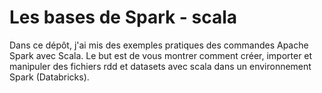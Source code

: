 # Les bases de Spark - scala
Dans ce dépôt, j'ai mis des exemples pratiques des commandes Apache Spark avec Scala. Le but est de vous montrer comment créer, importer et manipuler des fichiers rdd et datasets avec scala dans un environnement Spark (Databricks).